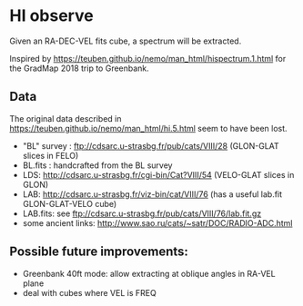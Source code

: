 # HI observe

Given an RA-DEC-VEL fits cube, a spectrum will be extracted.

Inspired by https://teuben.github.io/nemo/man_html/hispectrum.1.html for the GradMap 2018 trip to Greenbank.

## Data

The original data described in https://teuben.github.io/nemo/man_html/hi.5.html seem to have been lost.

* "BL" survey : ftp://cdsarc.u-strasbg.fr/pub/cats/VIII/28 (GLON-GLAT slices in FELO)
* BL.fits : handcrafted from the BL survey
* LDS: http://cdsarc.u-strasbg.fr/cgi-bin/Cat?VIII/54 (VELO-GLAT slices in GLON)
* LAB: http://cdsarc.u-strasbg.fr/viz-bin/cat/VIII/76 (has a useful lab.fit GLON-GLAT-VELO cube)
* LAB.fits: see ftp://cdsarc.u-strasbg.fr/pub/cats/VIII/76/lab.fit.gz
* some ancient links:  http://www.sao.ru/cats/~satr/DOC/RADIO-ADC.html 

## Possible future improvements:

* Greenbank 40ft mode:  allow extracting at oblique angles in RA-VEL plane
* deal with cubes where VEL is FREQ


